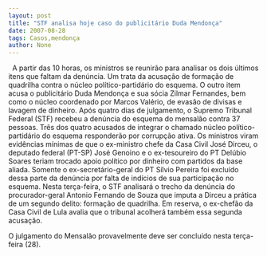 ```yaml
---
layout: post
title: "STF analisa hoje caso do publicitário Duda Mendonça"
date: 2007-08-28
tags: Casos,mendonça
author: None
---
```


&nbsp;
A partir das 10 horas, os ministros se reunir&atilde;o para analisar os dois &uacute;ltimos itens que faltam da den&uacute;ncia. Um trata da acusa&ccedil;&atilde;o de forma&ccedil;&atilde;o de quadrilha contra o n&uacute;cleo pol&iacute;tico-partid&aacute;rio do esquema. O outro item acusa o publicit&aacute;rio Duda Mendon&ccedil;a e sua s&oacute;cia Zilmar Fernandes, bem como o n&uacute;cleo coordenado por Marcos Val&eacute;rio, de evas&atilde;o de divisas e lavagem de dinheiro.
Ap&oacute;s quatro dias de julgamento, o Supremo Tribunal Federal (STF) recebeu a den&uacute;ncia do esquema do mensal&atilde;o contra 37 pessoas. Tr&ecirc;s dos quatro acusados de integrar o chamado n&uacute;cleo pol&iacute;tico-partid&aacute;rio do esquema responder&atilde;o por corrup&ccedil;&atilde;o ativa. Os ministros viram evid&ecirc;ncias m&iacute;nimas de que o ex-ministro chefe da Casa Civil Jos&eacute; Dirceu, o deputado federal (PT-SP) Jos&eacute; Genoino e o ex-tesoureiro do PT Del&uacute;bio Soares teriam trocado apoio pol&iacute;tico por dinheiro com partidos da base aliada. Somente o ex-secret&aacute;rio-geral do PT S&iacute;lvio Pereira foi exclu&iacute;do dessa parte da den&uacute;ncia por falta de ind&iacute;cios de sua participa&ccedil;&atilde;o no esquema.
Nesta ter&ccedil;a-feira, o STF analisar&aacute; o trecho da den&uacute;ncia do procurador-geral Antonio Fernando de Souza que imputa a Dirceu a pr&aacute;tica de um segundo delito: forma&ccedil;&atilde;o de quadrilha. Em reserva, o ex-chef&atilde;o da Casa Civil de Lula avalia que o tribunal acolher&aacute; tamb&eacute;m essa segunda acusa&ccedil;&atilde;o.

O julgamento do Mensal&atilde;o provavelmente deve ser conclu&iacute;do nesta ter&ccedil;a-feira (28).  